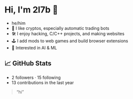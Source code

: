 # Hi, I'm 2l7b 👋

- he/him
- 👀 I like cryptos, especially automatic trading bots
- 🛠️ I enjoy hacking, C/C++ projects, and making websites
- 🕹️ I add mods to web games and build browser extensions
- 🤖 Interested in AI & ML

## 📈 GitHub Stats

- 2 followers · 15 following
- 13 contributions in the last year

> “hi”
